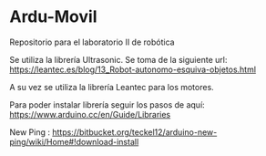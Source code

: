 # Ardu-Movil
Repositorio para el laboratorio II de robótica

Se utiliza la librería Ultrasonic. Se toma de la siguiente url: https://leantec.es/blog/13_Robot-autonomo-esquiva-objetos.html

A su vez se utiliza la librería Leantec para los motores.

Para poder instalar librería seguir los pasos de aquí: https://www.arduino.cc/en/Guide/Libraries

New Ping : https://bitbucket.org/teckel12/arduino-new-ping/wiki/Home#!download-install
